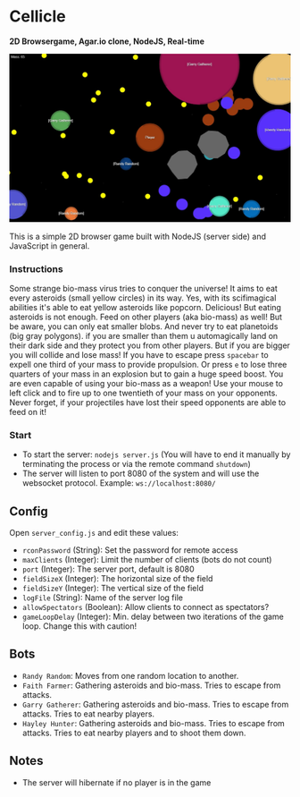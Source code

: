 # Cellicle

**2D Browsergame, Agar.io clone, NodeJS, Real-time**

![Screenshot of the game](cellicle.jpg)

This is a simple 2D browser game built with NodeJS (server side) and JavaScript in general.

### Instructions

Some strange bio-mass virus tries to conquer the universe! It aims to eat every asteroids (small yellow circles) in its way. Yes, with its scifimagical abilities it's able to eat yellow asteroids like popcorn. Delicious! But eating asteroids is not enough. Feed on other players (aka bio-mass) as well! But be aware, you can only eat smaller blobs. And never try to eat planetoids (big gray polygons). if you are smaller than them u automagically land on their dark side and they protect you from other players. But if you are bigger you will collide and lose mass! If you have to escape press `spacebar` to expell one third of your mass to provide propulsion. Or press `e` to lose three quarters of your mass in an explosion but to gain a huge speed boost. You are even capable of using your bio-mass as a weapon! Use your mouse to left click and to fire up to one twentieth of your mass on your opponents. Never forget, if your projectiles have lost their speed opponents are able to feed on it!

### Start

* To start the server: `nodejs server.js` (You will have to end it manually by terminating the process or via the remote command `shutdown`)
* The server will listen to port 8080 of the system and will use the websocket protocol. Example: `ws://localhost:8080/`

## Config

Open `server_config.js` and edit these values:

* `rconPassword` (String): Set the password for remote access
* `maxClients` (Integer): Limit the number of clients (bots do not count)
* `port` (Integer): The server port, default is 8080
* `fieldSizeX` (Integer): The horizontal size of the field
* `fieldSizeY` (Integer): The vertical size of the field
* `logFile` (String): Name of the server log file
* `allowSpectators` (Boolean): Allow clients to connect as spectators?
* `gameLoopDelay` (Integer): Min. delay between two iterations of the game loop. Change this with caution!

## Bots

* `Randy Random`: Moves from one random location to another.
* `Faith Farmer`: Gathering asteroids and bio-mass. Tries to escape from attacks.
* `Garry Gatherer`: Gathering asteroids and bio-mass. Tries to escape from attacks. Tries to eat nearby players.
* `Hayley Hunter`: Gathering asteroids and bio-mass. Tries to escape from attacks. Tries to eat nearby players and to shoot them down.

## Notes

* The server will hibernate if no player is in the game